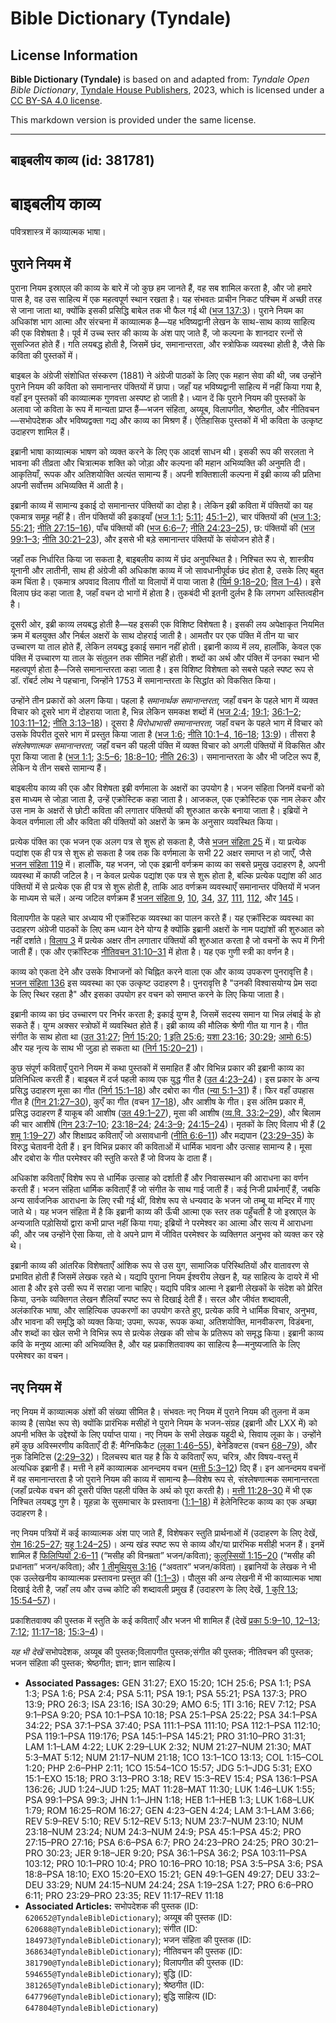# Bible Dictionary (Tyndale)

## License Information

**Bible Dictionary (Tyndale)** is based on and adapted from: _Tyndale Open Bible Dictionary_, [Tyndale House Publishers](https://tyndaleopenresources.com/), 2023, which is licensed under a [CC BY-SA 4.0 license](https://creativecommons.org/licenses/by-sa/4.0/legalcode.en).

This markdown version is provided under the same license.



--------------------------------

## बाइबलीय काव्य (id: 381781)

बाइबलीय काव्य
=============

पवित्रशास्त्र में काव्यात्मक भाषा।

पुराने नियम में
---------------

पुराना नियम इस्राएल की काव्य के बारे में जो कुछ हम जानते हैं, वह सब शामिल करता है, और जो हमारे पास है, वह उस साहित्य में एक महत्वपूर्ण स्थान रखता है। यह संभवतः प्राचीन निकट पश्चिम में अच्छी तरह से जाना जाता था, क्योंकि इसकी प्रसिद्धि बाबेल तक भी फैल गई थी ([भज 137:3](https://ref.ly/Ps137:3))। पुराने नियम का अधिकांश भाग आत्मा और संरचना में काव्यात्मक है—यह भविष्यद्वानी लेखन के साथ\-साथ काव्य साहित्य की एक विशेषता है। पूर्व में उच्च स्तर की काव्य के अंश पाए जाते हैं, जो कल्पना के शानदार रत्नों से सुसज्जित होते हैं। गति लयबद्ध होती है, जिसमें छंद, समानान्तरता, और स्त्रोफिक व्यवस्था होती है, जैसे कि कविता की पुस्तकों में।

बाइबल के अंग्रेजी संशोधित संस्करण (1881\) ने अंग्रेजी पाठकों के लिए एक महान सेवा की थी, जब उन्होंने पुराने नियम की कविता को समानान्तर पंक्तियों में छापा। जहाँ यह भविष्यद्वानी साहित्य में नहीं किया गया है, वहाँ इन पुस्तकों की काव्यात्मक गुणवत्ता अस्पष्ट हो जाती है। ध्यान दें कि पुराने नियम की पुस्तकों के अलावा जो कविता के रूप में मान्यता प्राप्त हैं—भजन संहिता, अय्यूब, विलापगीत, श्रेष्ठगीत, और नीतिवचन—सभोपदेशक और भविष्यद्वक्ता गद्य और काव्य का मिश्रण हैं। ऐतिहासिक पुस्तकों में भी कविता के उत्कृष्ट उदाहरण शामिल हैं।

इब्रानी भाषा काव्यात्मक भाषण को व्यक्त करने के लिए एक आदर्श साधन थी। इसकी रूप की सरलता ने भावना की तीव्रता और चित्रात्मक शक्ति को जोड़ा और कल्पना की महान अभिव्यक्ति की अनुमति दी। आकृतियाँ, रूपक और अतिशयोक्ति अत्यंत सामान्य हैं। अपनी शक्तिशाली कल्पना में इब्री काव्य की प्रतिभा अपनी सर्वोत्तम अभिव्यक्ति में आती है।

इब्रानी काव्य में सामान्य इकाई दो समानान्तर पंक्तियों का दोहा है। लेकिन इब्री कविता में पंक्तियों का यह एकमात्र समूह नहीं है। तीन पंक्तियों की इकाइयाँ ([भज 1:1](https://ref.ly/Ps1:1); [5:11](https://ref.ly/Ps5:11); [45:1–2](https://ref.ly/Ps45:1-Ps45:2)), चार पंक्तियों की ([भज 1:3](https://ref.ly/Ps1:3); [55:21](https://ref.ly/Ps55:21); [नीति 27:15–16](https://ref.ly/Prov27:15-Prov27:16)), पाँच पंक्तियों की ([भज 6:6–7](https://ref.ly/Ps6:6-Ps6:7); [नीति 24:23–25](https://ref.ly/Prov24:23-Prov24:25)), छ: पंक्तियों की ([भज 99:1–3](https://ref.ly/Ps99:1-Ps99:3); [नीति 30:21–23](https://ref.ly/Prov30:21-Prov30:23)), और इससे भी बड़े समानान्तर पंक्तियों के संयोजन होते हैं। 

जहाँ तक निर्धारित किया जा सकता है, बाइबलीय काव्य में छंद अनुपस्थित है। निश्चित रूप से, शास्त्रीय यूनानी और लातीनी, साथ ही अंग्रेजी की अधिकांश काव्य में जो सावधानीपूर्वक छंद होता है, उसके लिए बहुत कम चिंता है। एकमात्र अपवाद विलाप गीतों या विलापों में पाया जाता है ([यिर्म 9:18–20](https://ref.ly/Jer9:18-Jer9:20); [विल 1–4](https://ref.ly/Lam1:1-Lam4:22))। इसे विलाप छंद कहा जाता है, जहाँ वचन दो भागों में होता है। तुकबंदी भी इतनी दुर्लभ है कि लगभग अस्तित्वहीन है।

दूसरी ओर, इब्री काव्य लयबद्ध होती है—यह इसकी एक विशिष्ट विशेषता है। इसकी लय अपेक्षाकृत नियमित क्रम में बलयुक्त और निर्बल अक्षरों के साथ दोहराई जाती है। आमतौर पर एक पंक्ति में तीन या चार उच्चारण या ताल होते हैं, लेकिन लयबद्ध इकाई समान नहीं होती। इब्रानी काव्य में लय, हालाँकि, केवल एक पंक्ति में उच्चारण या ताल के संतुलन तक सीमित नहीं होती। शब्दों का अर्थ और पंक्ति में उनका स्थान भी महत्वपूर्ण होता है—जिसे समानान्तरता कहा जाता है। इस विशिष्ट विशेषता को सबसे पहले स्पष्ट रूप से डॉ. रॉबर्ट लोथ ने पहचाना, जिन्होंने 1753 में समानान्तरता के सिद्धांत को विकसित किया।

उन्होंने तीन प्रकारों को अलग किया। पहला है *समानार्थक समानान्तरता,* जहाँ वचन के पहले भाग में व्यक्त विचार को दूसरे भाग में दोहराया जाता है, भिन्न लेकिन समकक्ष शब्दों में ([भज 2:4](https://ref.ly/Ps2:4); [19:1](https://ref.ly/Ps19:1); [36:1–2](https://ref.ly/Ps36:1-Ps36:2); [103:11–12](https://ref.ly/Ps103:11-Ps103:12); [नीति 3:13–18](https://ref.ly/Prov3:13-Prov3:18))। दूसरा है *विरोधाभासी समानान्तरता,* जहाँ वचन के पहले भाग में विचार को उसके विपरीत दूसरे भाग में प्रस्तुत किया जाता है ([भज 1:6](https://ref.ly/Ps1:6); [नीति 10:1–4, 16–18](https://ref.ly/Prov10:1-Prov10:4,Prov10:16-Prov10:18); [13:9](https://ref.ly/Prov13:9))। तीसरा है *संश्लेषणात्मक समानान्तरता,* जहाँ वचन की पहली पंक्ति में व्यक्त विचार को अगली पंक्तियों में विकसित और पूरा किया जाता है ([भज 1:1](https://ref.ly/Ps1:1); [3:5–6](https://ref.ly/Ps3:5-Ps3:6); [18:8–10](https://ref.ly/Ps18:8-Ps18:10); [नीति 26:3](https://ref.ly/Prov26:3))। समानान्तरता के और भी जटिल रूप हैं, लेकिन ये तीन सबसे सामान्य हैं।

बाइबलीय काव्य की एक और विशेषता इब्री वर्णमाला के अक्षरों का उपयोग है। भजन संहिता जिनमें वचनों को इस माध्यम से जोड़ा जाता है, उन्हें एक्रोस्टिक कहा जाता है। आजकल, एक एक्रोस्टिक एक नाम लेकर और उस नाम के अक्षरों से छोटी कविता की लगातार पंक्तियों की शुरुआत करके बनाया जाता है। इब्रियों ने केवल वर्णमाला ली और कविता की पंक्तियों को अक्षरों के क्रम के अनुसार व्यवस्थित किया।

प्रत्येक पंक्ति का एक भजन एक अलग पत्र से शुरू हो सकता है, जैसे [भजन संहिता 25](https://ref.ly/Ps25:1-Ps25:22) में। या प्रत्येक पद्यांश एक ही पत्र से शुरू हो सकता है जब तक कि वर्णमाला के सभी 22 अक्षर समाप्त न हो जाएँ, जैसे [भजन संहिता 119](https://ref.ly/Ps119:1-Ps119:176) में। हालाँकि, यह भजन, जो एक इब्रानी वर्णक्रम काव्य का सबसे प्रमुख उदाहरण है, अपनी व्यवस्था में काफी जटिल है। न केवल प्रत्येक पद्यांश एक पत्र से शुरू होता है, बल्कि प्रत्येक पद्यांश की आठ पंक्तियों में से प्रत्येक एक ही पत्र से शुरू होती है, ताकि आठ वर्णक्रम व्यवस्थाएँ समानान्तर पंक्तियों में भजन के माध्यम से चलें। अन्य जटिल वर्णक्रम हैं [भजन संहिता 9](https://ref.ly/Ps9:1-Ps9:20), [10](https://ref.ly/Ps10:1-Ps10:18), [34](https://ref.ly/Ps34:1-Ps34:22), [37](https://ref.ly/Ps37:1-Ps37:40), [111](https://ref.ly/Ps111:1-Ps111:10), [112](https://ref.ly/Ps112:1-Ps112:10), और [145](https://ref.ly/Ps145:1-Ps145:21)।

विलापगीत के पहले चार अध्याय भी एक्रॉस्टिक व्यवस्था का पालन करते हैं। यह एक्रॉस्टिक व्यवस्था का उदाहरण अंग्रेजी पाठकों के लिए कम ध्यान देने योग्य है क्योंकि इब्रानी अक्षरों के नाम पद्यांशों की शुरुआत को नहीं दर्शाते। [विलाप 3](https://ref.ly/Lam3:1-Lam3:66) में प्रत्येक अक्षर तीन लगातार पंक्तियों की शुरुआत करता है जो वचनों के रूप में गिनी जाती हैं। एक और एक्रॉस्टिक [नीतिवचन 31:10–31](https://ref.ly/Prov31:10-Prov31:31) में होता है। यह एक गुणी स्त्री का वर्णन है।

काव्य को एकता देने और उसके विभाजनों को चिह्नित करने वाला एक और काव्य उपकरण पुनरावृत्ति है। [भजन संहिता 136](https://ref.ly/Ps136:1-Ps136:26) इस व्यवस्था का एक उत्कृष्ट उदाहरण है। पुनरावृत्ति है "उनकी विश्वासयोग्य प्रेम सदा के लिए स्थिर रहता है" और इसका उपयोग हर वचन को समाप्त करने के लिए किया जाता है।

इब्रानी काव्य का छंद उच्चारण पर निर्भर करता है; इकाई युग्म है, जिसमें सदस्य समान या भिन्न लंबाई के हो सकते हैं। युग्म अक्सर स्त्रोफों में व्यवस्थित होते हैं। इब्री काव्य की मौलिक श्रेणी गीत या गान है। गीत संगीत के साथ होता था ([उत 31:27](https://ref.ly/Gen31:27); [निर्ग 15:20](https://ref.ly/Exod15:20); [1 इति 25:6](https://ref.ly/1Chr25:6); [यशा 23:16](https://ref.ly/Isa23:16); [30:29](https://ref.ly/Isa30:29); [आमो 6:5](https://ref.ly/Amos6:5)) और यह नृत्य के साथ भी जुड़ा हो सकता था ([निर्ग 15:20–21](https://ref.ly/Exod15:20-Exod15:21))।

कुछ संपूर्ण कविताएँ पुराने नियम में कथा पुस्तकों में समाहित हैं और विभिन्न प्रकार की इब्रानी काव्य का प्रतिनिधित्व करती हैं। बाइबल में दर्ज पहली काव्य एक युद्ध गीत है ([उत 4:23–24](https://ref.ly/Gen4:23-Gen4:24))। इस प्रकार के अन्य प्रसिद्ध उदाहरण मूसा का गीत ([निर्ग 15:1–18](https://ref.ly/Exod15:1-Exod15:18)) और दबोरा का गीत ([न्या 5:1–31](https://ref.ly/Judg5:1-Judg5:31)) हैं। फिर वहाँ उपहास गीत है ([गिन 21:27–30](https://ref.ly/Num21:27-Num21:30)), कुएँ का गीत (वचन [17–18](https://ref.ly/Num21:17-Num21:18)), और आशीष के गीत। इस अंतिम प्रकार में, प्रसिद्ध उदाहरण हैं याकूब की आशीष ([उत 49:1–27](https://ref.ly/Gen49:1-Gen49:27)), मूसा की आशीष ([व्य.वि. 33:2–29](https://ref.ly/Deut33:2-Deut33:29)), और बिलाम की चार आशीषें ([गिन 23:7–10](https://ref.ly/Num23:7-Num23:10); [23:18–24](https://ref.ly/Num23:18-Num23:24); [24:3–9](https://ref.ly/Num24:3-Num24:9); [24:15–24](https://ref.ly/Num24:15-Num24:24))। मृतकों के लिए विलाप भी हैं ([2 शमू 1:19–27](https://ref.ly/2Sam1:19-2Sam1:27)) और शिक्षाप्रद कविताएँ जो असावधानी ([नीति 6:6–11](https://ref.ly/Prov6:6-Prov6:11)) और मद्यपान ([23:29–35](https://ref.ly/Prov23:29-Prov23:35)) के विरुद्ध चेतावनी देती हैं। इन विभिन्न प्रकार की कविताओं में धार्मिक भावना और उत्साह सामान्य है। मूसा और दबोरा के गीत परमेश्वर की स्तुति करते हैं जो विजय के दाता हैं।

अधिकांश कविताएँ विशेष रूप से धार्मिक उत्साह को दर्शाती हैं और निवासस्थान की आराधना का वर्णन करती हैं। भजन संहिता धार्मिक कविताएँ हैं जो संगीत के साथ गाई जाती हैं। कई निजी प्रार्थनाएँ हैं, जबकि अन्य सार्वजनिक आराधना के लिए रची गई थीं, विशेष रूप से धन्यवाद के भजन जो तम्बू या मन्दिर में गाए जाते थे। यह भजन संहिता में है कि इब्रानी काव्य की ऊँची आत्मा एक स्तर तक पहुँचती है जो इस्राएल के अन्यजाति पड़ोसियों द्वारा कभी प्राप्त नहीं किया गया; इब्रियों ने परमेश्वर का आत्मा और सत्य में आराधना की, और जब उन्होंने ऐसा किया, तो वे अपने प्राण में जीवित परमेश्वर के व्यक्तिगत अनुभव को व्यक्त कर रहे थे।

इब्रानी काव्य की आंतरिक विशेषताएँ आंशिक रूप से उस युग, सामाजिक परिस्थितियों और वातावरण से प्रभावित होती हैं जिसमें लेखक रहते थे। यद्यपि पुराना नियम ईश्वरीय लेखन है, यह साहित्य के दायरे में भी आता है और इसे उसी रूप में सराहा जाना चाहिए। यद्यपि पवित्र आत्मा ने इब्रानी लेखकों के संदेश को प्रेरित किया, उनके व्यक्तिगत लेखन शैलियाँ स्पष्ट रूप से दिखाई देती हैं। सरल और जीवंत शब्दावली, अलंकारिक भाषा, और साहित्यिक उपकरणों का उपयोग करते हुए, प्रत्येक कवि ने धार्मिक विचार, अनुभव, और भावना की समृद्धि को व्यक्त किया; उपमा, रूपक, रूपक कथा, अतिशयोक्ति, मानवीकरण, विडंबना, और शब्दों का खेल सभी ने विभिन्न रूप से प्रत्येक लेखक की सोच के प्रतिरूप को समृद्ध किया। इब्रानी काव्य कवि के मनुष्य आत्मा की अभिव्यक्ति है, और यह प्रकाशितवाक्य का साहित्य है—मनुष्यजाति के लिए परमेश्वर का वचन।

नए नियम में
-----------

नए नियम में काव्यात्मक अंशों की संख्या सीमित है। संभवतः नए नियम में पुराने नियम की तुलना में कम काव्य है (सापेक्ष रूप से) क्योंकि प्रारंभिक मसीहों ने पुराने नियम के भजन\-संग्रह (इब्रानी और LXX में) को अपनी भक्ति के उद्देश्यों के लिए पर्याप्त पाया। नए नियम के सभी लेखक यहूदी थे, सिवाय लूका के। उन्होंने हमें कुछ अविस्मरणीय कविताएँ दी हैं: मैग्निफिकैट ([लूका 1:46–55](https://ref.ly/Luke1:46-Luke1:55)), बेनेडिक्टस (वचन [68–79](https://ref.ly/Luke1:68-Luke1:79)), और नुक डिमिटिस ([2:29–32](https://ref.ly/Luke2:29-Luke2:32))। दिलचस्प बात यह है कि ये कविताएँ रूप, चरित्र, और विषय\-वस्तु में अत्यधिक इब्रानी हैं। मत्ती ने हमें काव्यात्मक आनन्दमय वचन ([मत्ती 5:3–12](https://ref.ly/Matt5:3-Matt5:12)) दिए हैं। इन आनन्दमय वचनों में वह समानान्तरता है जो पुराने नियम की काव्य में सामान्य है—विशेष रूप से, संश्लेषणात्मक समानान्तरता (जहाँ प्रत्येक वचन की दूसरी पंक्ति पहली पंक्ति के अर्थ को पूरा करती है)। [मत्ती 11:28–30](https://ref.ly/Matt11:28-Matt11:30) में भी एक निश्चित लयबद्ध गुण है। यूहन्ना के सुसमाचार के प्रस्तावना ([1:1–18](https://ref.ly/John1:1-John1:18)) में हेलेनिस्टिक काव्य का एक अच्छा उदाहरण है। 

नए नियम पत्रियों में कई काव्यात्मक अंश पाए जाते हैं, विशेषकर स्तुति प्रार्थनाओं में (उदाहरण के लिए देखें, [रोम 16:25–27](https://ref.ly/Rom16:25-Rom16:27); [यहू 1:24–25](https://ref.ly/Jude1:24-Jude1:25))। अन्य खंड स्पष्ट रूप से काव्य और/या प्रारंभिक मसीही भजन हैं। इनमें शामिल हैं [फिलिप्पियों 2:6–11](https://ref.ly/Phil2:6-Phil2:11) (“मसीह की विनम्रता” भजन/कविता); [कुलुस्सियों 1:15–20](https://ref.ly/Col1:15-Col1:20) (“मसीह की प्रधानता” भजन/कविता); और [1 तीमुथियुस 3:16](https://ref.ly/1Tim3:16) (“अवतार” भजन/कविता)। इब्रानियों के लेखक ने भी एक उल्लेखनीय काव्यात्मक प्रस्तावना प्रस्तुत की ([1:1–3](https://ref.ly/Heb1:1-Heb1:3))। पौलुस की अन्य लेखनी में भी काव्यात्मक भाषा दिखाई देती है, जहाँ लय और उच्च कोटि की शब्दावली प्रमुख हैं (उदाहरण के लिए देखें, [1 कुरि 13](https://ref.ly/1Cor13:1-1Cor13:13); [15:54–57](https://ref.ly/1Cor15:54-1Cor15:57))।

प्रकाशितवाक्य की पुस्तक में स्तुति के कई कविताएँ और भजन भी शामिल हैं (देखें [प्रका 5:9–10, 12–13](https://ref.ly/Rev5:9-Rev5:10,Rev5:12-Rev5:13); [7:12](https://ref.ly/Rev7:12); [11:17–18](https://ref.ly/Rev11:17-Rev11:18); [15:3–4](https://ref.ly/Rev15:3-Rev15:4))।

*यह भी देखें* सभोपदेशक, अय्यूब की पुस्तक;विलापगीत पुस्तक;संगीत की पुस्तक; नीतिवचन की पुस्तक; भजन संहिता की पुस्तक; श्रेष्ठगीत; ज्ञान; ज्ञान साहित्य I

* **Associated Passages:** GEN 31:27; EXO 15:20; 1CH 25:6; PSA 1:1; PSA 1:3; PSA 1:6; PSA 2:4; PSA 5:11; PSA 19:1; PSA 55:21; PSA 137:3; PRO 13:9; PRO 26:3; ISA 23:16; ISA 30:29; AMO 6:5; 1TI 3:16; REV 7:12; PSA 9:1–PSA 9:20; PSA 10:1–PSA 10:18; PSA 25:1–PSA 25:22; PSA 34:1–PSA 34:22; PSA 37:1–PSA 37:40; PSA 111:1–PSA 111:10; PSA 112:1–PSA 112:10; PSA 119:1–PSA 119:176; PSA 145:1–PSA 145:21; PRO 31:10–PRO 31:31; LAM 1:1–LAM 4:22; LUK 2:29–LUK 2:32; NUM 21:27–NUM 21:30; MAT 5:3–MAT 5:12; NUM 21:17–NUM 21:18; 1CO 13:1–1CO 13:13; COL 1:15–COL 1:20; PHP 2:6–PHP 2:11; 1CO 15:54–1CO 15:57; JDG 5:1–JDG 5:31; EXO 15:1–EXO 15:18; PRO 3:13–PRO 3:18; REV 15:3–REV 15:4; PSA 136:1–PSA 136:26; JUD 1:24–JUD 1:25; MAT 11:28–MAT 11:30; LUK 1:46–LUK 1:55; PSA 99:1–PSA 99:3; JHN 1:1–JHN 1:18; HEB 1:1–HEB 1:3; LUK 1:68–LUK 1:79; ROM 16:25–ROM 16:27; GEN 4:23–GEN 4:24; LAM 3:1–LAM 3:66; REV 5:9–REV 5:10; REV 5:12–REV 5:13; NUM 23:7–NUM 23:10; NUM 23:18–NUM 23:24; NUM 24:3–NUM 24:9; PSA 45:1–PSA 45:2; PRO 27:15–PRO 27:16; PSA 6:6–PSA 6:7; PRO 24:23–PRO 24:25; PRO 30:21–PRO 30:23; JER 9:18–JER 9:20; PSA 36:1–PSA 36:2; PSA 103:11–PSA 103:12; PRO 10:1–PRO 10:4; PRO 10:16–PRO 10:18; PSA 3:5–PSA 3:6; PSA 18:8–PSA 18:10; EXO 15:20–EXO 15:21; GEN 49:1–GEN 49:27; DEU 33:2–DEU 33:29; NUM 24:15–NUM 24:24; 2SA 1:19–2SA 1:27; PRO 6:6–PRO 6:11; PRO 23:29–PRO 23:35; REV 11:17–REV 11:18
* **Associated Articles:** सभोपदेशक की पुस्तक (ID: `620652@TyndaleBibleDictionary`); अय्यूब की पुस्तक (ID: `620688@TyndaleBibleDictionary`); संगीत (ID: `184973@TyndaleBibleDictionary`); भजन संहिता की पुस्तक (ID: `368634@TyndaleBibleDictionary`); नीतिवचन की पुस्तक (ID: `381790@TyndaleBibleDictionary`); विलापगीत की पुस्तक (ID: `594655@TyndaleBibleDictionary`); बुद्धि (ID: `381265@TyndaleBibleDictionary`); श्रेष्ठगीत (ID: `647796@TyndaleBibleDictionary`); बुद्धि साहित्य (ID: `647804@TyndaleBibleDictionary`)

